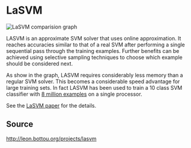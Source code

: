 LaSVM
=====

![LaSVM comparision graph](http://leon.bottou.org/_media/papers/lasvm-epsiloncache.png?w=300&tok=a93ee2)

LASVM is an approximate SVM solver that uses online approximation. It reaches accuracies similar to that of a real SVM after performing a single sequential pass through the training examples. Further benefits can be achieved using selective sampling techniques to choose which example should be considered next.

As show in the graph, LASVM requires considerably less memory than a regular SVM solver. This becomes a considerable speed advantage for large training sets. In fact LASVM has been used to train a 10 class SVM classifier with [8 million examples](http://leon.bottou.org/papers/loosli-canu-bottou-2006) on a single processor.

See the [LaSVM paper](http://leon.bottou.org/papers/bordes-ertekin-weston-bottou-2005) for the details.

## Source

http://leon.bottou.org/projects/lasvm
